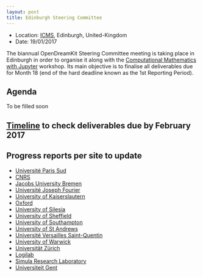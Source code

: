 ```yaml
---
layout: post
title: Edinburgh Steering Committee 
---
```


- Location: [ICMS](http://www.icms.org.uk/), Edinburgh, United-Kingdom
- Date: 19/01/2017

The biannual OpenDreamKit Steering Committee meeting is taking place in Edinburgh in order to organise it along with the [Computational Mathematics with Jupyter](http://opendreamkit.org/meetings/2017-01-16-ICMS/) workshop.
Its main objective is to finalise all deliverables due for Month 18 (end of the hard deadline known as the 1st Reporting Period). 

## Agenda

To be filled soon

## [Timeline](https://github.com/OpenDreamKit/OpenDreamKit/milestones) to check deliverables due by February 2017

## Progress reports per site to update

- [Université Paris Sud](ParisSud)
- [CNRS](CNRS)
- [Jacobs University Bremen](JacU)
- [Université Joseph Fourier](UJF)
- [University of Kaiserslautern](Kaiserslautern)
- [Oxford](Oxford)
- [University of Silesia](Silesia)
- [University of Sheffield](Sheffield)
- [University of Southampton](southampton.pdf)
- [University of St Andrews](StAndrews)
- [Université Versailles Saint-Quentin](UVersailles)
- [University of Warwick](Warwick)
- [Universität Zürich](Zurich)
- [Logilab](Logilab)
- [Simula Research Laboratory](Simula)
- [Universiteit Gent](UGent/ugent.pdf)

